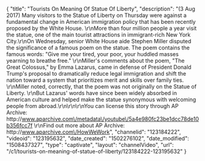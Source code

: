 {
    "title": "Tourists On Meaning Of Statue Of Liberty",
    "description": "(3 Aug 2017) Many visitors to the Statue of Liberty on Thursday were against a fundamental change in American immigration policy that has been recently proposed by the White House. \r\nMore than four million people a year visit the statue, one of the main tourist attractions in immigrant-rich New York City.\r\nOn Wednesday, senior White House aide Stephen Miller disputed the significance of a famous poem on the statue. The poem contains the famous words: \"Give me your tired, your poor, your huddled masses yearning to breathe free.\"   \r\nMiller's comments about the poem, \"The Great Colossus,\" by Emma Lazarus, came in defense of President Donald Trump's proposal to dramatically reduce legal immigration and shift the nation toward a system that prioritizes merit and skills over family ties. \r\nMiller noted, correctly, that the poem was not originally on the Statue of Liberty. \r\nBut Lazarus' words have since been widely absorbed in American culture and helped make the statue synonymous with welcoming people from abroad.\r\n\r\n\r\nYou can license this story through AP Archive: http:\/\/www.aparchive.com\/metadata\/youtube\/5a4e980fc23be1dcc78de10b356fcc7f \r\nFind out more about AP Archive: http:\/\/www.aparchive.com\/HowWeWork",
    "channelid": "123184222",
    "videoid": "123195632",
    "date_created": "1502276102",
    "date_modified": "1508437327",
    "type": "captivate",
    "layout": "channelVideo",
    "url": "\/c1\/tourists-on-meaning-of-statue-of-liberty\/123184222-123195632"
}